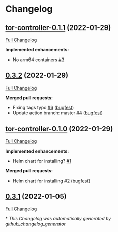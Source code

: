 # Changelog

## [tor-controller-0.1.1](https://github.com/bugfest/tor-controller/tree/tor-controller-0.1.1) (2022-01-29)

[Full Changelog](https://github.com/bugfest/tor-controller/compare/0.3.2...tor-controller-0.1.1)

**Implemented enhancements:**

- No arm64 containers [\#3](https://github.com/bugfest/tor-controller/issues/3)

## [0.3.2](https://github.com/bugfest/tor-controller/tree/0.3.2) (2022-01-29)

[Full Changelog](https://github.com/bugfest/tor-controller/compare/tor-controller-0.1.0...0.3.2)

**Merged pull requests:**

- Fixing tags typo [\#6](https://github.com/bugfest/tor-controller/pull/6) ([bugfest](https://github.com/bugfest))
- Update action branch: master [\#4](https://github.com/bugfest/tor-controller/pull/4) ([bugfest](https://github.com/bugfest))

## [tor-controller-0.1.0](https://github.com/bugfest/tor-controller/tree/tor-controller-0.1.0) (2022-01-29)

[Full Changelog](https://github.com/bugfest/tor-controller/compare/0.3.1...tor-controller-0.1.0)

**Implemented enhancements:**

- Helm chart for installing? [\#1](https://github.com/bugfest/tor-controller/issues/1)

**Merged pull requests:**

- Helm chart for installing [\#2](https://github.com/bugfest/tor-controller/pull/2) ([bugfest](https://github.com/bugfest))

## [0.3.1](https://github.com/bugfest/tor-controller/tree/0.3.1) (2022-01-05)

[Full Changelog](https://github.com/bugfest/tor-controller/compare/e261c6b6023685063774c7264b86f8d5b71d29b2...0.3.1)



\* *This Changelog was automatically generated by [github_changelog_generator](https://github.com/github-changelog-generator/github-changelog-generator)*
